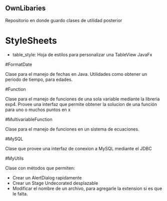 ## OwnLibaries

Repositorio en donde guardo clases de utilidad posterior

# StyleSheets 

- table_style: 
Hoja de estilos para personalizar una TableView JavaFx 

#FormatDate

Clase para el manejo de fechas en Java. Utilidades como obtener un periodo de tiempo, para edades. 

#Function

Clase para el manejo de funciones de una sola variable mediante la libreria exp4. Provee una interfaz que permite obtener la solucion de una función 
para uno o muchos puntos en x 

#MultivariableFunction

Clase para el manejo de funciones en un sistema de ecuaciones.

#MySQL

Clase que provee una interfaz de conexion a MySQL mediante el JDBC

#MyUtils

Clase con métodos que permiten:
- Crear un AlertDialog rapidamente 
- Crear un Stage Undecorated desplazable
- Modificar el nombre de un archivo, para agregarle la extension si es que le falta.

